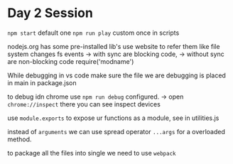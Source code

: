 # Day 2 Session

`npm start` default one
`npm run play` custom once in scripts

nodejs.org has some pre-installed lib's use website to refer them like file system changes
fs events -> with sync are blocking code, 
          -> without sync are non-blocking code
require('modname')


While debugging in vs code make sure the file we are debugging is placed in main in package.json

to debug idn chrome use `npm run debug` configured.
    -> open `chrome://inspect`  there you can see inspect devices


use `module.exports` to expose ur functions as a module, see in utilities.js

instead of `arguments` we can use spread operator `...args` for a overloaded method.

to package all the files into single we need to use `webpack`




